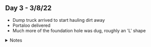 ## Day 3 - 3/8/22

- Dump truck arrived to start hauling dirt away
- Portaloo delivered
- Much more of the foundation hole was dug, roughly an 'L' shape

<details>
<summary>Notes</summary>

_Jackson:_ The hole is **huge**. Started stressing out that it was representative of the eventual size of the extension, however it sounds like they're digging at least several feet extra in all directions. I guess it makes it easier to form the foundation. There was good news regarding the dirt dumping: Apparently the usually have to drive the truck all the way to Poughkeepsie to dump the dirt, however it just so happens that a local electrician who was working nearby needs a canyon on his property filled, so they only have to haul it there. Score!

_Natalie:_ A big dump truck came at 7:30am and the digger immediately started to shovel the mountain of dirt into the dump: Big job. The shadow of the digger swept across the kitchen all morning. 2 man operation around 1pm.: one moving huge piles of dirt via front loader to the dump truck down the driveway while the other digs and digs in the back!
</details>
